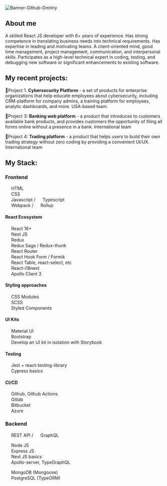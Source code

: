 ![Banner-Github-Dmitriy](https://user-images.githubusercontent.com/69015016/223673561-bf9f8f79-da43-424e-b6f3-65b4d002dfe6.jpg)

## About me
A skilled React JS developer with 6+ years of experience. Has strong competence in translating business needs into technical requirements. Has expertise in leading and motivating teams.  A client-oriented mind, good time management, project management, communication, and interpersonal skills. Participates as a high-level technical expert in coding, testing, and debugging new software or significant enhancements to existing software.

## My recent projects:<br/>
:pushpin:Project 1. **Cybersecurity Platform** - a set of products for enterprise organizations that help educate employees about cybersecurity, including CRM-platform for company admins, a training platform for employees, analytic dashboards, and more. USA-based team.

:pushpin:Project 3:  **Banking web platform** - a product that introduces to customers available bank products, and provides customers the opportunity of filing all forms online without a presence in a bank. International team

:pushpin:Project 4:  **Trading platform** - a product that helps users to build their own trading strategy without zero coding by providing a convenient UI/UX. International team

## My Stack:

### Frontend

<img height="15" width="15" src="https://cdn.simpleicons.org/html5"/> HTML <br/>
<img height="15" width="15" src="https://cdn.simpleicons.org/css3"/> CSS <br/>
<img height="15" width="15" src="https://cdn.simpleicons.org/javascript"/> Javascript / <img height="15" width="15" src="https://cdn.simpleicons.org/typescript"/> Typescript <br/>
<img height="15" width="15" src="https://cdn.simpleicons.org/webpack"/> Webpack  / <img height="15" width="15" src="https://cdn.simpleicons.org/rollupdotjs"/> Rollup <br/>

#### React Ecosystem
<img height="15" width="15" src="https://cdn.simpleicons.org/react"/> React 16+ <br/>
<img height="15" width="15" src="https://cdn.simpleicons.org/nextdotjs"/> Next JS <br/>
<img height="15" width="15" src="https://cdn.simpleicons.org/redux"/> Redux <br/>
<img height="15" width="15" src="https://cdn.simpleicons.org/reduxsaga"/> Redux Saga / Redux-thunk <br/>
<img height="15" width="15" src="https://cdn.simpleicons.org/reactrouter"/> React Router <br/>
<img height="15" width="15" src="https://cdn.simpleicons.org/reacthookform"/> React Hook Form / Formik <br/>
<img height="15" width="15" src="https://cdn.simpleicons.org/reacttable"/> React Table, react-select, etc <br/>
<img height="15" width="15" src="https://cdn.simpleicons.org/i18next"/>  React-i18next <br/>
<img height="15" width="15" src="https://cdn.simpleicons.org/apollographql"/> Apollo Client 3 <br/>

#### Styling approaches
<img height="15" width="15" src="https://cdn.simpleicons.org/cssmodules"/> CSS Modules <br/>
<img height="15" width="15" src="https://cdn.simpleicons.org/sass"/> SCSS <br/>
<img height="15" width="15" src="https://cdn.simpleicons.org/styledcomponents"/> Styled Components <br/>

#### UI Kits
<img height="15" width="15" src="https://cdn.simpleicons.org/materialdesign"/> Material UI <br/>
<img height="15" width="15" src="https://cdn.simpleicons.org/bootstrap"/> Bootstrap <br/>
<img height="15" width="15" src="https://cdn.simpleicons.org/storybook"/> Develop an UI kit in isolation with Storybook <br/>

#### Testing
<img height="15" width="15" src="https://cdn.simpleicons.org/jest"/> Jest + react-testing-library <br/>
<img height="15" width="15" src="https://cdn.simpleicons.org/cypress"/> Cypress basics <br/>

#### CI/CD
<img height="15" width="15" src="https://cdn.simpleicons.org/githubactions"/> Github, Github Actions <br/>
<img height="15" width="15" src="https://cdn.simpleicons.org/gitlab"/> Gitlab <br/>
<img height="15" width="15" src="https://cdn.simpleicons.org/bitbucket"/> Bitbucket <br/>
<img height="15" width="15" src="https://cdn.simpleicons.org/microsoftazure"/> Azure <br/>

### Backend

<img height="15" width="15" src="https://cdn.simpleicons.org/openapiinitiative"/> REST API / <img height="15" width="15" src="https://cdn.simpleicons.org/graphql"/> GraphQL <br/>

<img height="15" width="15" src="https://cdn.simpleicons.org/nodedotjs"/> Node JS <br/>
<img height="15" width="15" src="https://cdn.simpleicons.org/express"/> Express JS <br/>
<img height="15" width="15" src="https://cdn.simpleicons.org/nestjs"/> Nest JS basics <br/>
<img height="15" width="15" src="https://cdn.simpleicons.org/apollographql"/> Apollo-server, TypeGraphQL <br/>

<img height="15" width="15" src="https://cdn.simpleicons.org/mongodb"/> MongoDB (Mongoose) <br/>
<img height="15" width="15" src="https://cdn.simpleicons.org/postgresql"/> PostgreSQL (TypeORM) <br/>

<!--
**d-soldatov/d-soldatov** is a ✨ _special_ ✨ repository because its `README.md` (this file) appears on your GitHub profile.

Here are some ideas to get you started:

- 🔭 I’m currently working on ...
- 🌱 I’m currently learning ...
- 👯 I’m looking to collaborate on ...
- 🤔 I’m looking for help with ...
- 💬 Ask me about ...
- 📫 How to reach me: ...
- 😄 Pronouns: ...
- ⚡ Fun fact: ...
-->
